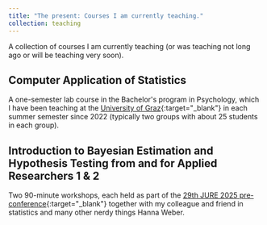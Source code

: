 ```yaml
---
title: "The present: Courses I am currently teaching."
collection: teaching
---
```


A collection of courses I am currently teaching (or was teaching not long ago or will be teaching very soon).

Computer Application of Statistics
------
A one-semester lab course in the Bachelor's program in Psychology, which I have been teaching at the [University of Graz](https://www.uni-graz.at/en/){:target="_blank"} in each summer semester since 2022 (typically two groups with about 25 students in each group).

Introduction to Bayesian Estimation and Hypothesis Testing from and for Applied Researchers 1 & 2
------
Two 90-minute workshops, each held as part of the [29th JURE 2025 pre-conference](https://www.earli.org/events/jure2025){:target="_blank"} together with my colleague and friend in statistics and many other nerdy things Hanna Weber.
